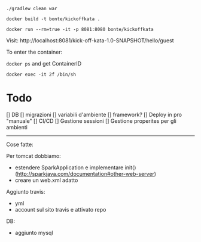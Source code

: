 `./gradlew clean war`

`docker build -t bonte/kickoffkata .`

`docker run --rm=true -it -p 8081:8080 bonte/kickoffkata`

Visit: http://localhost:8081/kick-off-kata-1.0-SNAPSHOT/hello/guest

To enter the container:

`docker ps` and get ContainerID

`docker exec -it 2f /bin/sh`


# Todo
[] DB
    [] migrazioni
    [] variabili d'ambiente
    [] framework?
[] Deploy in pro "manuale"
[] CI/CD
[] Gestione sessioni
[] Gestione properites per gli ambienti

--------------
Cose fatte:

Per tomcat dobbiamo:
 - estendere SparkApplication e implementare init() (http://sparkjava.com/documentation#other-web-server)
 - creare un web.xml adatto

Aggiunto travis:
 - yml
 - account sul sito travis e attivato repo


DB:
 - aggiunto mysql

